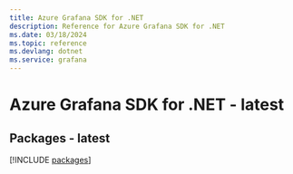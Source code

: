 ```yaml
---
title: Azure Grafana SDK for .NET
description: Reference for Azure Grafana SDK for .NET
ms.date: 03/18/2024
ms.topic: reference
ms.devlang: dotnet
ms.service: grafana
---
```

# Azure Grafana SDK for .NET - latest
## Packages - latest
[!INCLUDE [packages](grafana-index.md)]